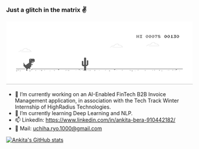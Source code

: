 ### Just a glitch in the matrix :v:

![Chrome_Dino](chrome_dino.gif)

- 🔭 I’m currently working on an AI-Enabled FinTech B2B Invoice Management application, in association with the Tech Track Winter Internship of HighRadius Technologies.
- 🌱 I’m currently learning Deep Learning and NLP.
- 📫  LinkedIn: https://www.linkedin.com/in/ankita-bera-910442182/
- :e-mail: Mail: uchiha.ryo.1000@gmail.com



[![Ankita's GitHub stats](https://github-readme-stats.vercel.app/api?username=abera07)](https://github.com/abera07/github-readme-stats)
<!--
**abera07/abera07** is a ✨ _special_ ✨ repository because its `README.md` (this file) appears on your GitHub profile.

